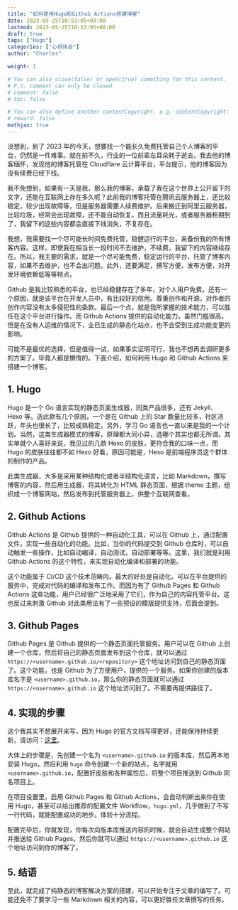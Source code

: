 ```yaml
---
title: "如何使用Hugo和Github Actions搭建博客"
date: 2023-05-25T10:53:05+08:00
lastmod: 2023-05-25T10:53:05+08:00
draft: true
tags: ["Hugo"]
categories: ["心得体会"]
author: "Charles"

weight: 1

# You can also close(false) or open(true) something for this content.
# P.S. comment can only be closed
# comment: false
# toc: false

# You can also define another contentCopyright. e.g. contentCopyright: "This is another copyright."
# reward: false
mathjax: true
---
```


没想到，到了 2023 年的今天，想要找一个能长久免费托管自己个人博客的平台，仍然是一件难事。就在前不久，行业的一位前辈左耳朵耗子逝去，我去他的博客缅怀，发现他的博客托管在 Cloudflare 云计算平台，平台提示，他的博客因为没有续费已经下线。

<!--more-->

我不免想到，如果有一天是我，那么我的博客，承载了我在这个世界上公开留下的文字，还能在互联网上存在多久呢？此前我的博客托管在腾讯云服务器上，还比较稳定，较少出现故障等，但是服务器需要人续费维护。后来搬迁到阿里云服务器，比较垃圾，经常会出现故障，还不能自动恢复。而且流量耗光，或者服务器租期到了，我留下的这些内容都会直接下线消失，不复存在。

我想，我需要找一个尽可能长时间免费托管，稳健运行的平台，来备份我的所有博客内容。这样，即使我在相当长一段时间不去维护，不续费，我留下的内容继续存在。所以，我主要的需求，就是一个尽可能免费，稳定运行的平台，托管了博客内容，如果不去维护，也不会出问题。此外，还要满足，撰写方便，发布方便，对开发环境依赖低等等特点。

Github 是我比较熟悉的平台，也已经稳健存在了多年，对个人用户免费。还有一个原因，就是该平台在开发人员中，有比较好的信用。尊重创作和开源，对作者的创作内容没有太多侵犯性的条款。最后一个点，就是我所掌握的技术能力，可以胜任在这个平台进行操作。而 Github Actions 提供的自动化能力，虽然门槛很高，但是在没有人运维的情况下，业已生成的静态化站点，也不会受到生成功能变更的影响。

可能不是最优的选择，但是值得一试，如果事实证明可行，我也不想再去调研更多的方案了。毕竟人都是懒惰的。下面介绍，如何利用 Hugo 和 Github Actions 来搭建一个博客。

## 1. Hugo

Hugo 是一个 Go 语言实现的静态页面生成器，同类产品很多，还有 Jekyll、Hexo 等。选此款有几个原因，一个是在 Github 上的 Star 数量比较多，社区活跃，年头也很长了，比较成熟稳定。另外，学习 Go 语言也一直以来是我的一个计划。当然，这类生成器模式的博客，原理都大同小异，选哪个其实也都无所谓。其实单就个人喜好来说，我见过的几款 Hexo 的皮肤，更符合我的口味一点，而 Hugo 的皮肤往往都不如 Hexo 好看，原因可能是，Hexo 是前端程序员这个群体的制作的产品。

此类生成器，大多是采用某种结构化或者半结构化语言，比如 Markdown，撰写博客的内容，然后用生成器，将其转化为 HTML 静态页面，根据 theme 主题，组织成一个博客网站，然后发布到托管服务器上，供整个互联网查看。

## 2. Github Actions

Github Actions 是 Github 提供的一种自动化工具，可以在 Github 上，通过配置文件，实现一些自动化的功能。比如，当你的代码提交到 Github 仓库时，可以自动触发一些操作，比如自动编译，自动测试，自动部署等等。这里，我们就是利用 Github Actions 的这个特性，来实现自动化编译和部署的功能。

这个功能属于 CI/CD 这个技术范畴内。最大的好处是自动化。可以在平台提供的服务中，完成对代码的编译和发布工作。而因为有了 Github Pages 和 Github Actions 这些功能，用户已经很广泛地采用了它们，作为自己的内容托管平台。这也反过来刺激 Github 对此类用法有了一些预设的模版提供支持，后面会提到。

## 3. Github Pages

Github Pages 是 Github 提供的一个静态页面托管服务。用户可以在 Github 上创建一个仓库，然后将自己的静态页面发布到这个仓库，就可以通过 `https://<username>.github.io/<repository>` 这个地址访问到自己的静态页面了。这个功能，也是 Github 为了方便用户，提供的一个服务。如果你创建的版本库名字是 `<username>.github.io`，那么你的静态页面就可以通过 `https://<username>.github.io` 这个地址访问到了。不需要再提供路径了。

## 4. 实现的步骤

这个我其实不想展开来写，因为 Hugo 的官方文档写得更好，还能保持持续更新，请访问：[这里](https://gohugo.io/hosting-and-deployment/hosting-on-github/)。

大体上的步骤是，先创建一个名为 `<username>.github.io` 的版本库，然后再本地安装 Hugo，然后利用 `hugo` 命令创建一个新的站点，名字就用 `<username>.github.io`，配置好皮肤和各种属性后，将整个项目推送到 Github 同名项目上。

在项目设置里，启用 Github Pages 和 Github Actions，会自动判断出来你在使用 Hugo，甚至可以给出推荐的配置文件 Workflow，`hugo.yml`，几乎做到了不写一行代码，就能配置成功的地步。体验十分流程。

配置完毕后，你就发现，你每次向版本库推送内容的时候，就会自动生成整个网站并推送给 Github Pages，然后你就可以通过 `https://<username>.github.io` 这个地址访问到你的博客了。

## 5. 结语

至此，就完成了纯静态的博客解决方案的搭建，可以开始专注于文章的编写了。可能还免不了要学习一些 Markdown 相关的内容，可以更好胜任文章撰写的任务。
